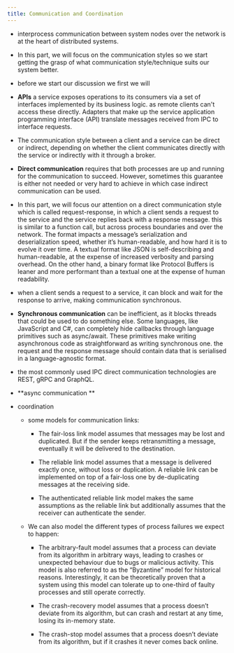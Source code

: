 ```yaml
---
title: Communication and Coordination
---
```


- interprocess communication between system nodes over the network is at the heart of distributed systems.

- In this part, we will focus on the communication styles so we start getting the grasp of what communication style/technique suits our system better.

- before we start our discussion we first we will

- **APIs** a service exposes operations to its consumers via a set of interfaces implemented by its business logic. as remote clients can't access these directly. Adapters that make up the service application programming interface (API) translate messages received from IPC to interface requests.

- The communication style between a client and a service can be direct or indirect, depending on whether the client communicates directly with the service or indirectly with it through a broker.

- **Direct communication** requires that both processes are up and running for the communication to succeed. However, sometimes this guarantee is either not needed or very hard to achieve in which case indirect communication can be used.

- In this part, we will focus our attention on a direct communication style which is called request-response, in which a client sends a request to the service and the service replies back with a response message. this is similar to a function call, but across process boundaries and over the network. The format impacts a message’s serialization and deserialization speed, whether it’s human-readable, and how hard it is to evolve it over time. A textual format like JSON is self-describing and human-readable, at the expense of increased verbosity and parsing overhead. On the other hand, a binary format like Protocol Buffers is leaner and more performant than a textual one at the expense of human readability.

- when a client sends a request to a service, it can block and wait for the response to arrive, making communication synchronous. 

- **Synchronous communication** can be inefficient, as it blocks threads that could be used to do something else. Some languages, like JavaScript and C#, can completely hide callbacks through language primitives such as async/await. These primitives make writing asynchronous code as straightforward as writing synchronous one. the request and the response message should contain data that is serialised in a language-agnostic format.

- the most commonly used IPC direct communication technologies are REST, gRPC and GraphQL.

- **async communication **

- coordination 
	 - some models for communication links:
		 - The fair-loss link model assumes that messages may be lost and duplicated. But if the sender keeps retransmitting a message, eventually it will be delivered to the destination.

		 - The reliable link model assumes that a message is delivered exactly once, without loss or duplication. A reliable link can be implemented on top of a fair-loss one by de-duplicating messages at the receiving side.

		 - The authenticated reliable link model makes the same assumptions as the reliable link but additionally assumes that the receiver can authenticate the sender.

	 - We can also model the different types of process failures we expect to happen:
		 - The arbitrary-fault model assumes that a process can deviate from its algorithm in arbitrary ways, leading to crashes or unexpected behaviour due to bugs or malicious activity. This model is also referred to as the “Byzantine” model for historical reasons. Interestingly, it can be theoretically proven that a system using this model can tolerate up to one-third of faulty processes and still operate correctly.

		 - The crash-recovery model assumes that a process doesn’t deviate from its algorithm, but can crash and restart at any time, losing its in-memory state.

		 - The crash-stop model assumes that a process doesn’t deviate from its algorithm, but if it crashes it never comes back online.
